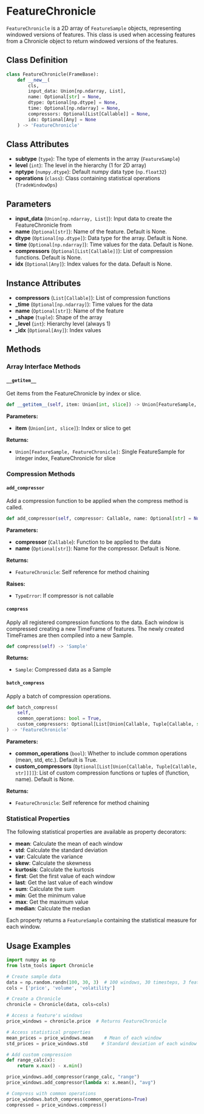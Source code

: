 # FeatureChronicle

`FeatureChronicle` is a 2D array of `FeatureSample` objects, representing windowed versions of features. This class is used when accessing features from a Chronicle object to return windowed versions of the features.

## Class Definition

```python
class FeatureChronicle(FrameBase):
    def __new__(
        cls, 
        input_data: Union[np.ndarray, List], 
        name: Optional[str] = None, 
        dtype: Optional[np.dtype] = None, 
        time: Optional[np.ndarray] = None, 
        compressors: Optional[List[Callable]] = None, 
        idx: Optional[Any] = None
    ) -> 'FeatureChronicle'
```

## Class Attributes

- **subtype** (`type`): The type of elements in the array (`FeatureSample`)
- **level** (`int`): The level in the hierarchy (1 for 2D array)
- **nptype** (`numpy.dtype`): Default numpy data type (`np.float32`)
- **operations** (`class`): Class containing statistical operations (`TradeWindowOps`)

## Parameters

- **input_data** (`Union[np.ndarray, List]`): Input data to create the FeatureChronicle from
- **name** (`Optional[str]`): Name of the feature. Default is None.
- **dtype** (`Optional[np.dtype]`): Data type for the array. Default is None.
- **time** (`Optional[np.ndarray]`): Time values for the data. Default is None.
- **compressors** (`Optional[List[Callable]]`): List of compression functions. Default is None.
- **idx** (`Optional[Any]`): Index values for the data. Default is None.

## Instance Attributes

- **compressors** (`List[Callable]`): List of compression functions
- **_time** (`Optional[np.ndarray]`): Time values for the data
- **name** (`Optional[str]`): Name of the feature
- **_shape** (`tuple`): Shape of the array
- **_level** (`int`): Hierarchy level (always 1)
- **_idx** (`Optional[Any]`): Index values

## Methods

### Array Interface Methods

#### `__getitem__`

Get items from the FeatureChronicle by index or slice.

```python
def __getitem__(self, item: Union[int, slice]) -> Union[FeatureSample, FeatureChronicle]
```

**Parameters:**
- **item** (`Union[int, slice]`): Index or slice to get

**Returns:**
- `Union[FeatureSample, FeatureChronicle]`: Single FeatureSample for integer index, FeatureChronicle for slice

### Compression Methods

#### `add_compressor`

Add a compression function to be applied when the compress method is called.

```python
def add_compressor(self, compressor: Callable, name: Optional[str] = None) -> 'FeatureChronicle'
```

**Parameters:**
- **compressor** (`Callable`): Function to be applied to the data
- **name** (`Optional[str]`): Name for the compressor. Default is None.

**Returns:**
- `FeatureChronicle`: Self reference for method chaining

**Raises:**
- `TypeError`: If compressor is not callable

#### `compress`

Apply all registered compression functions to the data. Each window is compressed creating a new TimeFrame of features. The newly created TimeFrames are then compiled into a new Sample.

```python
def compress(self) -> 'Sample'
```

**Returns:**
- `Sample`: Compressed data as a Sample

#### `batch_compress`

Apply a batch of compression operations.

```python
def batch_compress(
    self, 
    common_operations: bool = True, 
    custom_compressors: Optional[List[Union[Callable, Tuple[Callable, str]]]] = None
) -> 'FeatureChronicle'
```

**Parameters:**
- **common_operations** (`bool`): Whether to include common operations (mean, std, etc.). Default is True.
- **custom_compressors** (`Optional[List[Union[Callable, Tuple[Callable, str]]]]`): List of custom compression functions or tuples of (function, name). Default is None.

**Returns:**
- `FeatureChronicle`: Self reference for method chaining

### Statistical Properties

The following statistical properties are available as property decorators:

- **mean**: Calculate the mean of each window
- **std**: Calculate the standard deviation
- **var**: Calculate the variance
- **skew**: Calculate the skewness
- **kurtosis**: Calculate the kurtosis
- **first**: Get the first value of each window
- **last**: Get the last value of each window
- **sum**: Calculate the sum
- **min**: Get the minimum value
- **max**: Get the maximum value
- **median**: Calculate the median

Each property returns a `FeatureSample` containing the statistical measure for each window.

## Usage Examples

```python
import numpy as np
from lstm_tools import Chronicle

# Create sample data
data = np.random.randn(100, 30, 3)  # 100 windows, 30 timesteps, 3 features
cols = ['price', 'volume', 'volatility']

# Create a Chronicle
chronicle = Chronicle(data, cols=cols)

# Access a feature's windows
price_windows = chronicle.price  # Returns FeatureChronicle

# Access statistical properties
mean_prices = price_windows.mean    # Mean of each window
std_prices = price_windows.std     # Standard deviation of each window

# Add custom compression
def range_calc(x):
    return x.max() - x.min()

price_windows.add_compressor(range_calc, "range")
price_windows.add_compressor(lambda x: x.mean(), "avg")

# Compress with common operations
price_windows.batch_compress(common_operations=True)
compressed = price_windows.compress()
``` 